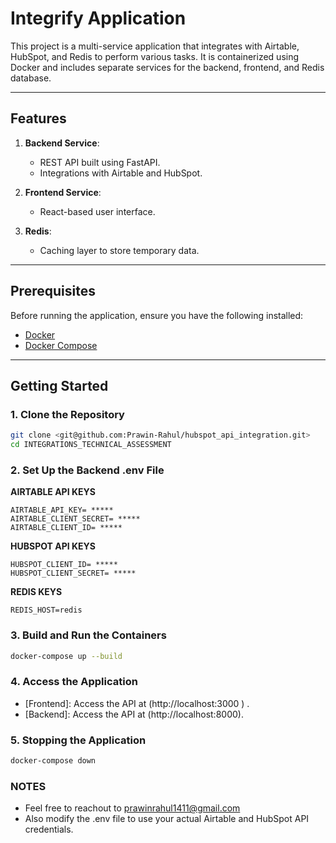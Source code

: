 # Integrify Application

This project is a multi-service application that integrates with Airtable, HubSpot, and Redis to perform various tasks. It is containerized using Docker and includes separate services for the backend, frontend, and Redis database.

---

## Features

1. **Backend Service**:

   - REST API built using FastAPI.
   - Integrations with Airtable and HubSpot.

2. **Frontend Service**:

   - React-based user interface.

3. **Redis**:
   - Caching layer to store temporary data.

---

## Prerequisites

Before running the application, ensure you have the following installed:

- [Docker](https://www.docker.com/)
- [Docker Compose](https://docs.docker.com/compose/)

---

## Getting Started

### 1. Clone the Repository

```bash
git clone <git@github.com:Prawin-Rahul/hubspot_api_integration.git>
cd INTEGRATIONS_TECHNICAL_ASSESSMENT
```

### 2. Set Up the Backend .env File

**AIRTABLE API KEYS**

```
AIRTABLE_API_KEY= *****
AIRTABLE_CLIENT_SECRET= *****
AIRTABLE_CLIENT_ID= *****
```

**HUBSPOT API KEYS**

```
HUBSPOT_CLIENT_ID= *****
HUBSPOT_CLIENT_SECRET= *****
```

**REDIS KEYS**

```
REDIS_HOST=redis
```

### 3. Build and Run the Containers

```bash
docker-compose up --build
```

### 4. Access the Application

- [Frontend]: Access the API at (http://localhost:3000 ) .
- [Backend]: Access the API at (http://localhost:8000).

### 5. Stopping the Application

```bash
docker-compose down
```

### NOTES

- Feel free to reachout to prawinrahul1411@gmail.com
- Also modify the .env file to use your actual Airtable and HubSpot API credentials.
